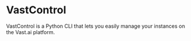 # VastControl
VastControl is a Python CLI that lets you easily manage your instances on the Vast.ai platform.

